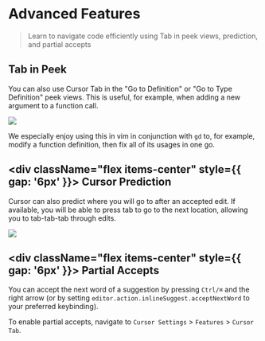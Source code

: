 # Advanced Features

> Learn to navigate code efficiently using Tab in peek views, prediction, and partial accepts

## Tab in Peek

You can also use Cursor Tab in the "Go to Definition" or "Go to Type Definition" peek views. This is useful, for example, when adding a new argument to a function call.

<Frame>
  <img src="https://mintlify.s3.us-west-1.amazonaws.com/cursor/images/cpp/cpp-in-peek.png" />
</Frame>

We especially enjoy using this in vim in conjunction with `gd` to, for example, modify a function definition, then fix all of its usages in one go.

## <div className="flex items-center" style={{ gap: '6px' }}> <span className="cursor-pointer my-0">Cursor Prediction</span></div>

Cursor can also predict where you will go to after an accepted edit.
If available, you will be able to press tab to go to the next location, allowing you to tab-tab-tab through edits.

<Frame caption="Cursor predicted the next location, and suggested an edit there.">
  <img src="https://mintlify.s3.us-west-1.amazonaws.com/cursor/images/cpp/cp.png" />
</Frame>

## <div className="flex items-center" style={{ gap: '6px' }}> <span className="cursor-pointer my-0">Partial Accepts</span></div>

You can accept the next word of a suggestion by pressing `Ctrl/⌘` and the right arrow (or by setting `editor.action.inlineSuggest.acceptNextWord` to your preferred keybinding).

To enable partial accepts, navigate to `Cursor Settings` > `Features` > `Cursor Tab`.
